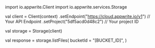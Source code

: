 import io.appwrite.Client
import io.appwrite.services.Storage

val client = Client(context)
    .setEndpoint("https://cloud.appwrite.io/v1") // Your API Endpoint
    .setProject("5df5acd0d48c2") // Your project ID

val storage = Storage(client)

val response = storage.listFiles(
    bucketId = "[BUCKET_ID]",
)
